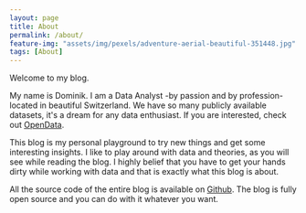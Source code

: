 ```yaml
---
layout: page
title: About
permalink: /about/
feature-img: "assets/img/pexels/adventure-aerial-beautiful-351448.jpg"
tags: [About]
---
```



Welcome to my blog.

My name is Dominik. I am a Data Analyst -by passion and by profession- located in beautiful Switzerland.
We have so many publicly available datasets, it's a dream for any data enthusiast. If you are interested, check out [OpenData](https://opendata.swiss/en/).

This blog is my personal playground to try new things and get some interesting insights.
I like to play around with data and theories, as you will see while reading the blog. I highly belief that you have to get your hands dirty while working with data and that is exactly what this blog is about.

All the source code of the entire blog is available on [Github](https://github.com/dominikpeter/dominikpeter.github.io).
The blog is fully open source and you can do with it whatever you want.
